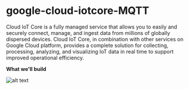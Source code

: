 # google-cloud-iotcore-MQTT
Cloud IoT Core is a fully managed service that allows you to easily and securely connect, manage, and ingest data from millions of globally dispersed devices. Cloud IoT Core, in combination with other services on Google Cloud platform, provides a complete solution for collecting, processing, analyzing, and visualizing IoT data in real time to support improved operational efficiency.

**What we'll build**

![alt text](https://github.com/preetamMahapatra/google-cloud-iotcore-MQTT/mqtt_protocol_diagram.png)
